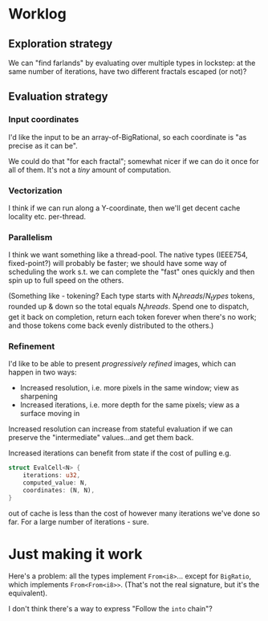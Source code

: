 # Worklog

## Exploration strategy

We can "find farlands" by evaluating over multiple types in lockstep: at the
same number of iterations, have two different fractals escaped (or not)?

## Evaluation strategy

### Input coordinates
I'd like the input to be an array-of-BigRational, so each coordinate is
"as precise as it can be".

We could do that "for each fractal"; somewhat nicer if we can do it once for all
of them. It's not a _tiny_ amount of computation.

### Vectorization

I think if we can run along a Y-coordinate, then we'll get decent cache locality
etc. per-thread.

### Parallelism

I think we want something like a thread-pool. The native types (IEEE754,
fixed-point?) will probably be faster; we should have some way of scheduling
the work s.t. we can complete the "fast" ones quickly and then spin up to
full speed on the others.

(Something like - tokening? Each type starts with $N_threads / N_types$ tokens,
rounded up & down so the total equals $N_threads$. Spend one to dispatch,
get it back on completion, return each token forever when there's no work;
and those tokens come back evenly distributed to the others.)

### Refinement

I'd like to be able to present _progressively refined_ images, which can happen
in two ways:

-   Increased resolution, i.e. more pixels in the same window;
    view as sharpening
-   Increased iterations, i.e. more depth for the same pixels;
    view as a surface moving in

Increased resolution can increase from stateful evaluation if we can preserve
the "intermediate" values...and get them back.

Increased iterations can benefit from state if the cost of pulling e.g.

```rust
struct EvalCell<N> {
    iterations: u32,
    computed_value: N,
    coordinates: (N, N),
}
```

out of cache is less than the cost of however many iterations we've done so far.
For a large number of iterations - sure.



# Just making it work

Here's a problem: all the types implement `From<i8>`... except for `BigRatio`, which implements `From<From<i8>>`. (That's not the real signature, but it's the equivalent).

I don't think there's a way to express "Follow the `into` chain"?